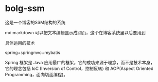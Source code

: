 # bolg-ssm
这是一个博客的SSM结构的系统

md:markdown 可以把文本编辑显示成网页，这个在博客系统里以后要用到

具体运用的技术

spring+springmvc+mybatis

Spring 框架是 Java 应用最广的框架，它的成功来源于理念，而不是技术本身，它的理念包括 IoC (Inversion of Control，控制反转) 和 AOP(Aspect Oriented Programming，面向切面编程)。